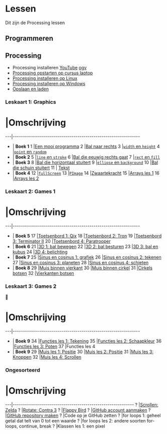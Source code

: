 # Lessen

Dit zijn de Processing lessen

## Programmeren


## Processing

 * Processing installeren [YouTube](https://youtu.be/iUIJjxgKBk8) [ogv](http://richelbilderbeek.nl/processing_installeren.ogv)
 * [Processing opstarten op cursus laptop](./ProcessingOpstartenOpCursusLaptop/README.md)
 * [Processing installeren op Linux](./ProcessingInstallerenOpLinux/README.md)
 * [Processing installeren op Windows](./ProcessingInstallerenOpWindows/README.md)
 * [Opslaan en laden](./OpslaanEnLaden/README.md)

### Leskaart 1: Graphics

#  |Omschrijving
---|---------------------------------------------------------------
 - | **Boek 1**
 1 |[Een mooi programma](./EenMooiProgramma/README.md)
 2 |[Bal naar rechts](./BalNaarRechts/README.md)
 3 |[`width` en `height`](./WidthHeight/README.md)
 4 |[`point` en `random`](./PointRandom/README.md)
 - | **Boek 2**
 5 |[`line` en `stroke`](./LineStroke/README.md)
 6 |[Bal die eeuwig rechts gaat](./BalEeuwigNaarRechts/README.md)
 7 |[`rect` en `fill`](./RectFill/README.md)
 - | **Boek 3**
 8 |[Bal die horizontaal stuitert](./BalDieHorizontaalStuitert/README.md)
 9 |[`ellipse` en `background`](./EllipseBackground/README.md)
10 |[Bal die schuin stuitert](./BalDieSchuinStuitert/README.md)
11 | [Tekst](./Text/README.md)
 - | **Boek 4**
12 |[`fullScreen`](./FullScreen/README.md)
13 |[`PImage`](./PImage/README.md)
14 |[Zwaartekracht](./Zwaartekracht/README.md)
15 |[Arrays les 1](./Arrays1/README.md)
16 |[Arrays les 2](./Arrays2/README.md)

### Leskaart 2: Games 1

#  |Omschrijving
---|---------------------------------------------------------------
 - | **Boek 5**
17 |[Toetsenbord 1: Qix](./Toetsenbord1/README.md)
18 |[Toetsenbord 2: Tron](./Toetsenbord2/README.md)
19 |[Toetsenbord 3: Terminator II](./Toetsenbord3/README.md)
20 |[Toetsenbord 4: Paratrooper](./Toetsenbord4/README.md)
 - | **Boek 6**
21 |[3D 1: bal bewegen](./3D1/README.md)
22 |[3D 2: bal besturen](./3D2/README.md)
23 |[3D 3: bal en kubus](./3D3/README.md)
24 |[3D 4: belichting](./3D4/README.md)
 - | **Boek 7**
25 |[Sinus en cosinus 1: grafiek](./SinusEnCosinus1/README.md)
26 |[Sinus en cosinus 2: tekenen](./SinusEnCosinus2/README.md)
27 |[Sinus en cosinus 3: planeten](./SinusEnCosinus3/README.md)
28 |[Sinus en cosinus 4: schieten](./SinusEnCosinus4/README.md)
 - | **Boek 8**
29 |[Muis binnen vierkant](./MuisBinnenVierkant/README.md) 
30 |[Muis binnen cirkel](./MuisBinnenCirkel/README.md) 
31 |[Cirkels botsen](./CirkelsBotsen/README.md)
32 |[Vierkanten botsen](./VierkantenBotsen/README.md)

### Leskaart 3: Games 2

:construction:

#  |Omschrijving
---|---------------------------------------------------------------
 - | **Boek 9**
34 |[Functies les 1: Tekening](./FunctiesTekening/README.md)
35 |[Functies les 2: Schaapkleur](./FunctiesSchaapkleur/README.md)
36 |[Functies les 3: Poten](./FunctiesPoten/README.md)
37 |Functies les 4
 - | **Boek 9**
29 |[Muis les 1: Positie](./MuisPositie/README.md)
30 |[Muis les 2: Positie](./MuisPositie/README.md)
31 |[Muis les 3: Knoppen](./MuisKnoppen/README.md)
32 |[Muis les 4: Scrollen](./MuisScroll/README.md)


### Ongesorteerd

#  |Omschrijving
---|------------------------------------------------------------
 ? |[Scrollen: Zelda](./Scrollen/README.md)
 ? |[Rotate: Contra 3](./Rotate/README.md)
 ? |[Flappy Bird](./FlappyBird/README.md)
 ? |[GitHub account aanmaken](./GitHub/README.md)
 ? |[GitHub repository maken](./GitHubPages/README.md)
 ? |Code op je GitHub zetten
 ? |for loops 1: geheel getal dat telt van 0 tot een waarde
 ? |for loops les 2: andere soorten for-loops, continue, break
 ? |Klassen les 1: een pixel


